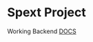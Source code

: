 # Spext Project
Working Backend [DOCS]("https://ec2-35-90-120-30.us-west-2.compute.amazonaws.com/docs")
